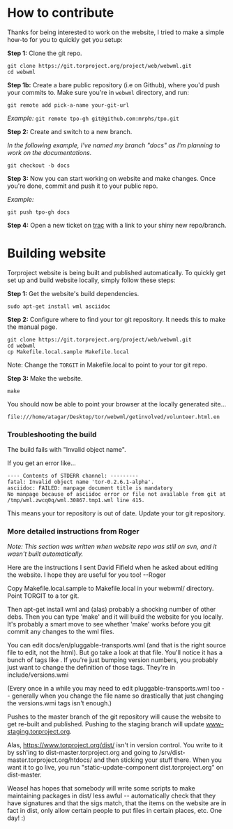 # How to contribute

Thanks for being interested to work on the website, I tried to make a simple how-to for you to quickly get you setup:

__Step 1:__ Clone the git repo.

    git clone https://git.torproject.org/project/web/webwml.git
    cd webwml

__Step 1b:__ Create a bare public repository (i.e on Github), where you'd push your commits to. Make sure you're in `webwml` directory, and run:

    git remote add pick-a-name your-git-url

_Example:_
    `git remote tpo-gh git@github.com:mrphs/tpo.git`

__Step 2:__ Create and switch to a new branch.

_In the following example, I've named my branch "docs" as I'm planning to work on the documentations._

    git checkout -b docs

__Step 3:__ Now you can start working on website and make changes. Once you're done, commit and push it to your public repo.

_Example:_

    git push tpo-gh docs

__Step 4:__ Open a new ticket on [trac](https://trac.torproject.org) with a link to your shiny new repo/branch.

# Building website
Torproject website is being built and published automatically.
To quickly get set up and build website locally, simply follow these steps:

 __Step 1:__ Get the website's build dependencies.

    sudo apt-get install wml asciidoc

  __Step 2:__ Configure where to find your tor git repository. It needs this to make the
     manual page.

    git clone https://git.torproject.org/project/web/webwml.git
    cd webwml
    cp Makefile.local.sample Makefile.local
    
Note: Change the `TORGIT` in Makefile.local to point to your tor git repo.

  __Step 3:__ Make the website.

    make

You should now be able to point your browser at the locally generated site...

    file:///home/atagar/Desktop/tor/webwml/getinvolved/volunteer.html.en


### Troubleshooting the build

The build fails with "Invalid object name".

  If you get an error like...

    ---- Contents of STDERR channel: ---------
    fatal: Invalid object name 'tor-0.2.6.1-alpha'.
    asciidoc: FAILED: manpage document title is mandatory
    No manpage because of asciidoc error or file not available from git at /tmp/wml.zwcq0q/wml.30867.tmp1.wml line 415.

  This means your tor repository is out of date. Update your tor git repository.


### More detailed instructions from Roger

_Note: This section was written when website repo was still on svn, and it wasn't built automatically._

Here are the instructions I sent David Fifield when he asked about
editing the website. I hope they are useful for you too! --Roger

Copy Makefile.local.sample to Makefile.local in your webwml/ directory.
Point TORGIT to a tor git.

Then apt-get install wml and (alas) probably a shocking number of other
debs. Then you can type 'make' and it will build the website for you
locally. It's probably a smart move to see whether 'make' works before
you git commit any changes to the wml files.

You can edit docs/en/pluggable-transports.wml (and that is
the right source file to edit, not the html). But go take a
look at that file. You'll notice it has a bunch of tags like
<version-torbrowserbundle>. If you're just bumping version
numbers, you probably just want to change the definition of those tags.
They're in include/versions.wmi

(Every once in a while you may need to edit pluggable-transports.wml
too -- generally when you change the file name so drastically that just
changing the versions.wmi tags isn't enough.)

Pushes to the master branch of the git repository will cause the
website to get re-built and published. Pushing to the staging branch
will update www-staging.torproject.org.

Alas, https://www.torproject.org/dist/ isn't in version control. You
write to it by ssh'ing to dist-master.torproject.org and going to
/srv/dist-master.torproject.org/htdocs/ and then sticking your stuff
there. When you want it to go live, you run
"static-update-component dist.torproject.org" on dist-master.

Weasel has hopes that somebody will write some scripts to make maintaining
packages in dist/ less awful -- automatically check that they have
signatures and that the sigs match, that the items on the website are in
fact in dist, only allow certain people to put files in certain places,
etc. One day! :)

